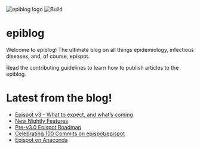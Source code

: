 ![epiblog logo](https://epispot.github.io/epiblog/epiblog%20logo.png)
![Build](https://github.com/epispot/epiblog/workflows/Build/badge.svg?branch=master&event=push)
# epiblog
Welcome to epiblog! The ultimate blog on all things epidemiology, infectious diseases, and, of course, epispot.

Read the contributing guidelines to learn how to publish articles to the epiblog.

# Latest from the blog!
<!-- BLOG-POST-LIST:START -->
- [Epispot v3 - What to expect, and what’s coming](https://epispot.github.io/epiblog/post/2021/06/29/v3.0.0-alpha.html)
- [New Nightly Features](https://epispot.github.io/epiblog/post/2021/04/12/New-Nightly-Features.html)
- [Pre-v3.0 Epispot Roadmap](https://epispot.github.io/epiblog/post/2021/02/13/roadmap.html)
- [Celebrating 100 Commits on epispot/epispot](https://epispot.github.io/epiblog/post/2021/02/05/celebrating-100-commits.html)
- [Epispot on Anaconda](https://epispot.github.io/epiblog/post/2021/02/02/epispot-on-anaconda.html)
<!-- BLOG-POST-LIST:END -->
